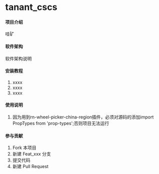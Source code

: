 # tanant_cscs

#### 项目介绍
哇矿

#### 软件架构
软件架构说明


#### 安装教程

1. xxxx
2. xxxx
3. xxxx

#### 使用说明

1. 因为用到rn-wheel-picker-china-region插件，必须对源码的添加import PropTypes from 'prop-types';否则项目无法运行

#### 参与贡献

1. Fork 本项目
2. 新建 Feat_xxx 分支
3. 提交代码
4. 新建 Pull Request
